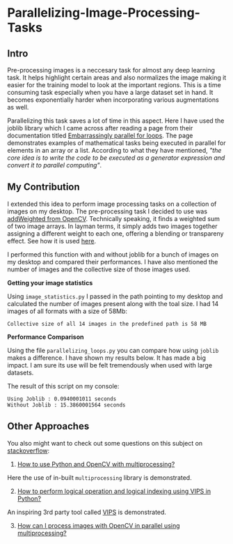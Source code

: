 # Parallelizing-Image-Processing-Tasks

## Intro

Pre-processing images is a neccesary task for almost any deep learning task. It helps highlight certain areas and also normalizes the image making it easier for the training model to look at the important regions. This is a time consuming task especially when you have a large dataset set in hand. It becomes exponentially harder when incorporating various augmentations as well.

Parallelizing this task saves a lot of time in this aspect. Here I have used the joblib library which I came across after reading a page from their documentation titled [Embarrassingly parallel for loops](https://pythonhosted.org/joblib/parallel.html). The page demonstrates examples of mathematical tasks being executed in parallel for elements in an array or a list. According to what they have mentioned, *"the core idea is to write the code to be executed as a generator expression and convert it to parallel computing"*.

## My Contribution

I extended this idea to perform image processing tasks on a collection of images on my desktop. The pre-processing task I decided to use was [addWeighted from OpenCV](https://docs.opencv.org/2.4/modules/core/doc/operations_on_arrays.html#addweighted). Technically speaking, it finds a weighted sum of two image arrays. In layman terms, it simply adds two images together assigning a different weight to each one, offering a blending or transpareny effect. See how it is used [here](https://docs.opencv.org/3.0-beta/doc/py_tutorials/py_core/py_image_arithmetics/py_image_arithmetics.html#image-blending).

I performed this function with and without joblib for a bunch of images on my desktop and compared their performances. I have also mentioned the number of images and the collective size of those images used.

**Getting your image statistics**

Using `image_statistics.py` I passed in the path pointing to my desktop and calculated the number of images present along with the toal size. I had 14 images of all formats with a size of 58Mb:

`Collective size of all 14 images in the predefined path is 58 MB`

**Performance Comparison**

Using the file `parallelizing_loops.py` you can compare how using `joblib` makes a difference. I have shown my results below. It has made a big impact. I am sure its use will be felt tremendously when used with large datasets.

The result of this script on my console:

    Using Joblib : 0.0940001011 seconds
    Without Joblib : 15.3860001564 seconds
    
## Other Approaches

You also might want to check out some questions on this subject on [stackoverflow](https://stackoverflow.com/):

1. [How to use Python and OpenCV with multiprocessing?](https://stackoverflow.com/questions/32775555/how-to-use-python-and-opencv-with-multiprocessing)

Here the use of in-built `multiprocessing` library is demonstrated.

2. [How to perform logical operation and logical indexing using VIPS in Python?](https://stackoverflow.com/questions/33195055/how-to-perform-logical-operation-and-logical-indexing-using-vips-in-python)

An inspiring 3rd party tool called [VIPS](https://jcupitt.github.io/pyvips/README.html) is demonstrated.

3. [How can I process images with OpenCV in parallel using multiprocessing?](https://stackoverflow.com/questions/50935330/how-can-i-process-images-with-opencv-in-parallel-using-multiprocessing/51336402#51336402)
